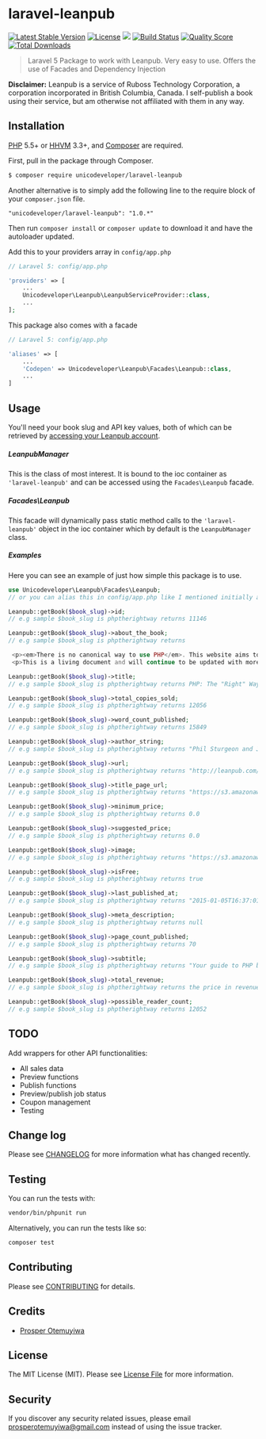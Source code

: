 # laravel-leanpub

[![Latest Stable Version](https://poser.pugx.org/unicodeveloper/laravel-leanpub/v/stable.svg)](https://packagist.org/packages/unicodeveloper/laravel-leanpub)
[![License](https://poser.pugx.org/unicodeveloper/laravel-leanpub/license.svg)](LICENSE.md)
![](https://img.shields.io/badge/unicodeveloper-approved-brightgreen.svg)
[![Build Status](https://img.shields.io/travis/unicodeveloper/laravel-leanpub.svg)](https://travis-ci.org/unicodeveloper/laravel-leanpub)
[![Quality Score](https://img.shields.io/scrutinizer/g/unicodeveloper/laravel-leanpub.svg?style=flat-square)](https://scrutinizer-ci.com/g/unicodeveloper/laravel-leanpub)
[![Total Downloads](https://img.shields.io/packagist/dt/unicodeveloper/laravel-leanpub.svg?style=flat-square)](https://packagist.org/packages/unicodeveloper/laravel-leanpub)

> Laravel 5 Package to work with Leanpub. Very easy to use. Offers the use of Facades and Dependency Injection

**Disclaimer:** Leanpub is a service of Ruboss Technology Corporation, a corporation incorporated in British Columbia, Canada. I self-publish a book
using their service, but am otherwise not affiliated with them in any way.

## Installation

[PHP](https://php.net) 5.5+ or [HHVM](http://hhvm.com) 3.3+, and [Composer](https://getcomposer.org) are required.

First, pull in the package through Composer.

``` bash
$ composer require unicodeveloper/laravel-leanpub
```

Another alternative is to simply add the following line to the require block of your `composer.json` file.

```
"unicodeveloper/laravel-leanpub": "1.0.*"
```

Then run `composer install` or `composer update` to download it and have the autoloader updated.

Add this to your providers array in `config/app.php`

```php
// Laravel 5: config/app.php

'providers' => [
    ...
    Unicodeveloper\Leanpub\LeanpubServiceProvider::class,
    ...
];
```

This package also comes with a facade

```php
// Laravel 5: config/app.php

'aliases' => [
    ...
    'Codepen' => Unicodeveloper\Leanpub\Facades\Leanpub::class,
    ...
]
```

## Usage

You'll need your book slug and API key values, both of which can be retrieved by [accessing your Leanpub account](https://leanpub.com/dashboard).

##### LeanpubManager

This is the class of most interest. It is bound to the ioc container as `'laravel-leanpub'` and can be accessed using the `Facades\Leanpub` facade.

##### Facades\Leanpub

This facade will dynamically pass static method calls to the `'laravel-leanpub'` object in the ioc container which by default is the `LeanpubManager` class.


##### Examples

Here you can see an example of just how simple this package is to use.

```php
use Unicodeveloper\Leanpub\Facades\Leanpub;
// or you can alias this in config/app.php like I mentioned initially above

Leanpub::getBook($book_slug)->id;
// e.g sample $book_slug is phptherightway returns 11146

Leanpub::getBook($book_slug)->about_the_book;
// e.g sample $book_slug is phptherightway returns

 <p><em>There is no canonical way to use PHP</em>. This website aims to introduce new PHP developers to some topics which they may not discover until it is too late, and aims to give seasoned pros some fresh ideas on those topics they’ve been doing for years without ever reconsidering. This ebook will also not tell you which tools to use, but instead offer suggestions for multiple options, when possible explaining the differences in approach and use-case.</p>\r\n
 <p>This is a living document and will continue to be updated with more helpful information and examples as they become available.</p>

Leanpub::getBook($book_slug)->title;
// e.g sample $book_slug is phptherightway returns PHP: The "Right" Way

Leanpub::getBook($book_slug)->total_copies_sold;
// e.g sample $book_slug is phptherightway returns 12056

Leanpub::getBook($book_slug)->word_count_published;
// e.g sample $book_slug is phptherightway returns 15849

Leanpub::getBook($book_slug)->author_string;
// e.g sample $book_slug is phptherightway returns "Phil Sturgeon and Josh Lockhart"

Leanpub::getBook($book_slug)->url;
// e.g sample $book_slug is phptherightway returns "http://leanpub.com/phptherightway"

Leanpub::getBook($book_slug)->title_page_url;
// e.g sample $book_slug is phptherightway returns "https://s3.amazonaws.com/titlepages.leanpub.com/phptherightway/original?1425544606"

Leanpub::getBook($book_slug)->minimum_price;
// e.g sample $book_slug is phptherightway returns 0.0

Leanpub::getBook($book_slug)->suggested_price;
// e.g sample $book_slug is phptherightway returns 0.0

Leanpub::getBook($book_slug)->image;
// e.g sample $book_slug is phptherightway returns "https://s3.amazonaws.com/titlepages.leanpub.com/phptherightway/medium?1425544606"

Leanpub::getBook($book_slug)->isFree;
// e.g sample $book_slug is phptherightway returns true

Leanpub::getBook($book_slug)->last_published_at;
// e.g sample $book_slug is phptherightway returns "2015-01-05T16:37:01Z"

Leanpub::getBook($book_slug)->meta_description;
// e.g sample $book_slug is phptherightway returns null

Leanpub::getBook($book_slug)->page_count_published;
// e.g sample $book_slug is phptherightway returns 70

Leanpub::getBook($book_slug)->subtitle;
// e.g sample $book_slug is phptherightway returns "Your guide to PHP best practices, coding standards,  and authoritative tutorials."

Leanpub::getBook($book_slug)->total_revenue;
// e.g sample $book_slug is phptherightway returns the price in revenue if the book is not free. For a book that is free like this, there is no `total_revenue` attribute

Leanpub::getBook($book_slug)->possible_reader_count;
// e.g sample $book_slug is phptherightway returns 12052
```


## TODO

Add wrappers for other API functionalities:

- All sales data
- Preview functions
- Publish functions
- Preview/publish job status
- Coupon management
- Testing

## Change log

Please see [CHANGELOG](CHANGELOG.md) for more information what has changed recently.

## Testing

You can run the tests with:

```bash
vendor/bin/phpunit run
```

Alternatively, you can run the tests like so:

```bash
composer test
```

## Contributing

Please see [CONTRIBUTING](CONTRIBUTING.md) for details.

## Credits

- [Prosper Otemuyiwa](https://twitter.com/unicodeveloper)

## License

The MIT License (MIT). Please see [License File](LICENSE.md) for more information.

## Security

If you discover any security related issues, please email [prosperotemuyiwa@gmail.com](prosperotemuyiwa@gmail.com) instead of using the issue tracker.